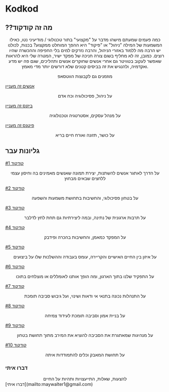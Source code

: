 # Kodkod
## ??מה זה קודקוד

<center>
כמה פעמים שמעתם מישהו מדבר על "מקצועי" בתור טכנולוגי / מודיעיני נטו, כאילו המשמעות של המילה
"ניהול" או "פיקוד" היא ההפך המוחלט ממקצוע? בכנות, לכולנו יש הרבה מה ללמוד באזורי הניהול, והרבה נזרקים למים בלי החפיפה וההכשרה שהיו רוצים. כמובן, זה לא מחליף בשום צורה חניכה של מפקד ישיר, המטרה שלי היא להראות שאפשר לעקוב בטוויטר גם
אחרי אנשים שחוקרים אנשים ותהליכים, שגם פה יש מדע ואקדמיה, ולהנגיש את זה בביסים קטנים שלא
דורשים יותר מדי מאמץ.
  
  
  
מוזמנים גם לקבוצות הווטסאפ
</center>

[אנשים זה מעניין](http://bit.ly/wow_people)

<center>על ניהול, פסיכולוגיה וכח אדם</center>


[ביזנס זה מעניין](http://bit.ly/wow_business)

<center>על מנהל עסקים, אסטרטגיה וטכנולוגיה</center>


[פיטנס זה מעניין](http://bit.ly/wow_fitness)

<center>על כושר, תזונה ואורח חיים בריא</center>


</center>


## גליונות עבר
[קודקוד #1](https://walmay.github.io/posts/kodkod1) 

<center>על הדרך לאתגר אנשים להשתנות, יצירת תמונה שאנשים מאמינים בה וחיסון עצמי ללחצים שבאים מבחוץ</center>


[קודקוד #2](https://walmay.github.io/posts/kodkod2)

<center>על בטחון פסיכולוגי, והחשיבות בתחושת משמעות והשפעה</center>


[קודקוד #3](https://walmay.github.io/posts/kodkod3)

<center>על תרבות ארגונית של נתינה, ובמה ליצירתיות גם תחת לחץ לדלבר</center>


[קודקוד #4](https://walmay.github.io/posts/kodkod4)

<center>על המפקד כמאמן, והחשיבות בהכרה ופידבק</center> 


[קודקוד #5](https://walmay.github.io/posts/kodkod5)

<center>על איזון בין החיים האישיים והקריירה, עומס בעבודה וההשלכות שלו על ביצועים</center>


[קודקוד #6](https://walmay.github.io/posts/kodkod6)

<center>על התפקיד שלנו בתוך הארגון, ומה הופך אותנו לאומללים או מוצלחים בתוכו</center>

[קודקוד #7](https://walmay.github.io/posts/kodkod7)

<center>על התנהלות נכונה בתנאי אי ודאות ושינוי, ועל גיבוש סביבה תומכת</center>

[קודקוד #8](https://walmay.github.io/posts/kodkod8)

<center>על בניית אמון וסביבה תומכת לעידוד צמיחה</center>

[קודקוד #9](https://walmay.github.io/posts/kodkod9)

<center>על מנהיגות שמאתגרת את הסביבה להוציא את המירב מתוך תחושת בטחון</center>

[קודקוד #10](https://walmay.github.io/posts/kodkod10)

<center>על תחושת המאבק וכלים להתמודדות איתה</center>


### דברו איתי
<center> להצעות, שאלות, התייעצויות ותהיות על החיים</center>
[דברו איתי](mailto:maywalter1@gmail.com)

<!-- Global site tag (gtag.js) - Google Analytics -->
<script async src="https://www.googletagmanager.com/gtag/js?id=UA-153532160-1"></script>
<script>
  window.dataLayer = window.dataLayer || [];
  function gtag(){dataLayer.push(arguments);}
  gtag('js', new Date());

  gtag('config', 'UA-153532160-1');
</script>

